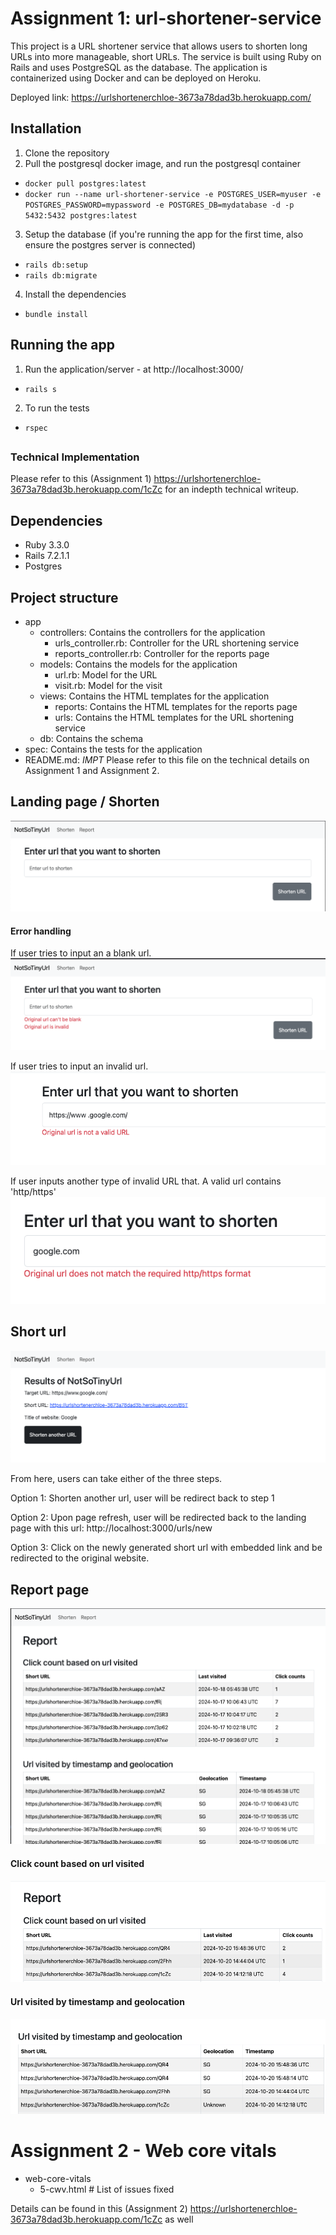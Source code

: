 # Assignment 1: url-shortener-service
This project is a URL shortener service that allows users to shorten long URLs into more manageable, short URLs. The service is built using Ruby on Rails and uses PostgreSQL as the database. The application is containerized using Docker and can be deployed on Heroku.

Deployed link: https://urlshortenerchloe-3673a78dad3b.herokuapp.com/

## Installation
1. Clone the repository
2. Pull the postgresql docker image, and run the postgresql container
- `docker pull postgres:latest`
- `docker run --name url-shortener-service -e POSTGRES_USER=myuser -e POSTGRES_PASSWORD=mypassword -e POSTGRES_DB=mydatabase -d -p 5432:5432 postgres:latest`
3. Setup the database (if you're running the app for the first time, also ensure the postgres server is connected)
- `rails db:setup`
- `rails db:migrate`
4. Install the dependencies
- `bundle install`

## Running the app
1. Run the application/server - at http://localhost:3000/
- `rails s`
2. To run the tests
- `rspec`
##

### Technical Implementation
Please refer to this (Assignment 1) https://urlshortenerchloe-3673a78dad3b.herokuapp.com/1cZc for an indepth technical writeup.


## Dependencies 
- Ruby 3.3.0
- Rails 7.2.1.1
- Postgres 

## Project structure

- app
  - controllers: Contains the controllers for the application
    - urls_controller.rb: Controller for the URL shortening service
    - reports_controller.rb: Controller for the reports page
  - models: Contains the models for the application
    - url.rb: Model for the URL
    - visit.rb: Model for the visit
  - views: Contains the HTML templates for the application
    - reports: Contains the HTML templates for the reports page
    - urls: Contains the HTML templates for the URL shortening service
  - db: Contains the schema
- spec: Contains the tests for the application
- README.md: *IMPT* Please refer to this file on the technical details on Assignment 1 and Assignment 2.


## Landing page / Shorten

![alt text](image.png)

#### Error handling
If user tries to input an a blank url. 
![alt text](image-2.png)

If user tries to input an invalid url.
![alt text](image-4.png)

If user inputs another type of invalid URL that. A valid url contains 'http/https'
![alt text](image-5.png)


## Short url 

![alt text](image-3.png)

From here, users can take either of the three steps. 

Option 1: Shorten another url, user will be redirect back to step 1

Option 2: Upon page refresh, user will be redirected back to the landing page with this url: http://localhost:3000/urls/new

Option 3: Click on the newly generated short url with embedded link and be redirected to the original website.


## Report page 
![alt text](image-1.png)

#### Click count based on url visited
![alt text](image-6.png)

#### Url visited by timestamp and geolocation
![alt text](image-7.png)


# Assignment 2 - Web core vitals
- web-core-vitals 
  - 5-cwv.html       # List of issues fixed

Details can be found in this (Assignment 2) https://urlshortenerchloe-3673a78dad3b.herokuapp.com/1cZc as well
